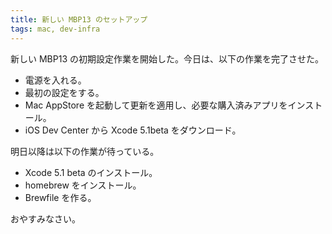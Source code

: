 ```yaml
---
title: 新しい MBP13 のセットアップ
tags: mac, dev-infra
---
```


新しい MBP13 の初期設定作業を開始した。今日は、以下の作業を完了させた。

- 電源を入れる。
- 最初の設定をする。
- Mac AppStore を起動して更新を適用し、必要な購入済みアプリをインストール。
- iOS Dev Center から Xcode 5.1beta をダウンロード。

明日以降は以下の作業が待っている。

- Xcode 5.1 beta のインストール。
- homebrew をインストール。
- Brewfile を作る。

おやすみなさい。
